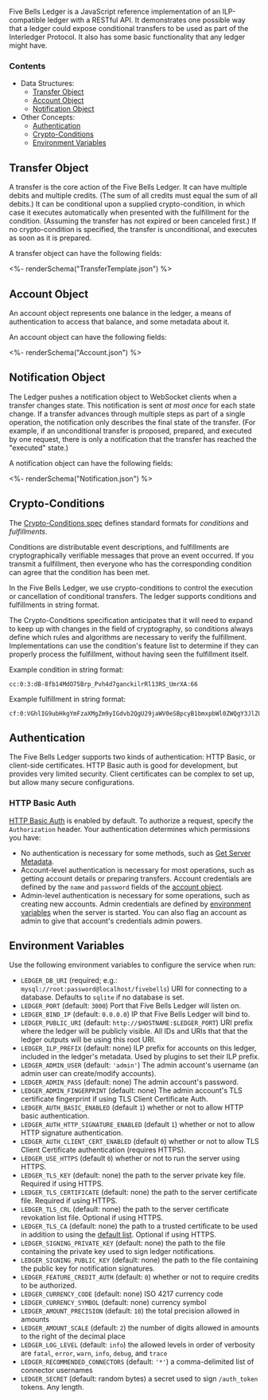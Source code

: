 <!-- this intro sourced from scripts/apidoc_intro.md.ejs: changes to the .md file directly will be lost! -->

Five Bells Ledger is a JavaScript reference implementation of an ILP-compatible ledger with a RESTful API. It demonstrates one possible way that a ledger could expose conditional transfers to be used as part of the Interledger Protocol. It also has some basic functionality that any ledger might have.

### Contents

* Data Structures:
    * [Transfer Object](#transfer_object)
    * [Account Object](#account_object)
    * [Notification Object](#notification_object)
* Other Concepts:
    * [Authentication](#authentication)
    * [Crypto-Conditions](#cryptoconditions)
    * [Environment Variables](#environment_variables)



## Transfer Object
<a id='transfer_object'></a>

A transfer is the core action of the Five Bells Ledger. It can have multiple debits and multiple credits. (The sum of all credits must equal the sum of all debits.) It can be conditional upon a supplied crypto-condition, in which case it executes automatically when presented with the fulfillment for the condition. (Assuming the transfer has not expired or been canceled first.) If no crypto-condition is specified, the transfer is unconditional, and executes as soon as it is prepared.

A transfer object can have the following fields:

<!-- This table sourced from the five-bells-shared TransferTemplate.json schema. -->
<%- renderSchema("TransferTemplate.json") %>


## Account Object
<a id='account_object'></a>

An account object represents one balance in the ledger, a means of authentication to access that balance, and some metadata about it.

An account object can have the following fields:

<!-- This table sourced from the five-bells-shared Account.json schema. -->
<%- renderSchema("Account.json") %>


## Notification Object
<a id='notification_object'></a>

The Ledger pushes a notification object to WebSocket clients when a transfer changes state. This notification is sent _at most once_ for each state change. If a transfer advances through multiple steps as part of a single operation, the notification only describes the final state of the transfer. (For example, if an unconditional transfer is proposed, prepared, and executed by one request, there is only a notification that the transfer has reached the "executed" state.)

A notification object can have the following fields:

<!-- This table sourced from the five-bells-shared Notification.json schema. -->
<%- renderSchema("Notification.json") %>


## Crypto-Conditions
<a id='cryptoconditions'></a>

The [Crypto-Conditions spec](https://github.com/interledger/rfcs/tree/master/0002-crypto-conditions) defines standard formats for _conditions_ and _fulfillments_.

Conditions are distributable event descriptions, and fulfillments are cryptographically verifiable messages that prove an event occurred. If you transmit a fulfillment, then everyone who has the corresponding condition can agree that the condition has been met.

In the Five Bells Ledger, we use crypto-conditions to control the execution or cancellation of conditional transfers. The ledger supports conditions and fulfillments in string format.

The Crypto-Conditions specification anticipates that it will need to expand to keep up with changes in the field of cryptography, so conditions always define which rules and algorithms are necessary to verify the fulfillment. Implementations can use the condition's feature list to determine if they can properly process the fulfillment, without having seen the fulfillment itself.

Example condition in string format:

    cc:0:3:dB-8fb14MdO75Brp_Pvh4d7ganckilrRl13RS_UmrXA:66

Example fulfillment in string format:

    cf:0:VGhlIG9ubHkgYmFzaXMgZm9yIGdvb2QgU29jaWV0eSBpcyB1bmxpbWl0ZWQgY3JlZGl0LuKAlE9zY2FyIFdpbGRl


## Authentication
<a id='authentication'></a>

The Five Bells Ledger supports two kinds of authentication: HTTP Basic, or client-side certificates. HTTP Basic auth is good for development, but provides very limited security. Client certificates can be complex to set up, but allow many secure configurations.

### HTTP Basic Auth

[HTTP Basic Auth](https://tools.ietf.org/html/rfc2617) is enabled by default. To authorize a request, specify the `Authorization` header. Your authentication determines which permissions you have:

* No authentication is necessary for some methods, such as [Get Server Metadata](#api-Metadata_Methods-GetMetadata).
* Account-level authentication is necessary for most operations, such as getting account details or preparing transfers. Account credentials are defined by the `name` and `password` fields of the [account object](#account_object).
* Admin-level authentication is necessary for some operations, such as creating new accounts. Admin credentials are defined by [environment variables](#environment_variables) when the server is started. You can also flag an account as admin to give that account's credentials admin powers.


## Environment Variables
<a id='environment_variables'></a>

Use the following environment variables to configure the service when run:

* `LEDGER_DB_URI` (required; e.g.: `mysql://root:password@localhost/fivebells`) URI for connecting to a database. Defaults to `sqlite` if no database is set.
* `LEDGER_PORT` (default: `3000`) Port that Five Bells Ledger will listen on.
* `LEDGER_BIND_IP` (default: `0.0.0.0`) IP that Five Bells Ledger will bind to.
* `LEDGER_PUBLIC_URI` (default: `http://$HOSTNAME:$LEDGER_PORT`) URI prefix where the ledger will be publicly visible. All IDs and URIs that that the ledger outputs will be using this root URI.
* `LEDGER_ILP_PREFIX` (default: none) ILP prefix for accounts on this ledger, included in the ledger's metadata. Used by plugins to set their ILP prefix.
* `LEDGER_ADMIN_USER` (default: `'admin'`) The admin account's username (an admin user can create/modify accounts).
* `LEDGER_ADMIN_PASS` (default: none) The admin account's password.
* `LEDGER_ADMIN_FINGERPRINT` (default: none) The admin account's TLS certificate fingerprint if using TLS Client Certificate Auth.
* `LEDGER_AUTH_BASIC_ENABLED` (default `1`) whether or not to allow HTTP basic authentication.
* `LEDGER_AUTH_HTTP_SIGNATURE_ENABLED` (default `1`) whether or not to allow HTTP signature authentication.
* `LEDGER_AUTH_CLIENT_CERT_ENABLED` (default `0`) whether or not to allow TLS Client Certificate authentication (requires HTTPS).
* `LEDGER_USE_HTTPS` (default `0`) whether or not to run the server using HTTPS.
* `LEDGER_TLS_KEY` (default: none) the path to the server private key file. Required if using HTTPS.
* `LEDGER_TLS_CERTIFICATE` (default: none) the path to the server certificate file. Required if using HTTPS.
* `LEDGER_TLS_CRL` (default: none) the path to the server certificate revokation list file. Optional if using HTTPS.
* `LEDGER_TLS_CA` (default: none) the path to a trusted certificate to be used in addition to using the [default list](https://github.com/nodejs/node/blob/v4.3.0/src/node_root_certs.h). Optional if using HTTPS.
* `LEDGER_SIGNING_PRIVATE_KEY` (default: none) the path to the file containing the private key used to sign ledger notifications.
* `LEDGER_SIGNING_PUBLIC_KEY` (default: none) the path to the file containing the public key for notification signatures.
* `LEDGER_FEATURE_CREDIT_AUTH` (default: `0`) whether or not to require credits to be authorized.
* `LEDGER_CURRENCY_CODE` (default: none) ISO 4217 currency code
* `LEDGER_CURRENCY_SYMBOL` (default: none) currency symbol
* `LEDGER_AMOUNT_PRECISION` (default: `10`) the total precision allowed in amounts
* `LEDGER_AMOUNT_SCALE` (default: `2`) the number of digits allowed in amounts to the right of the decimal place
* `LEDGER_LOG_LEVEL` (default: `info`) the allowed levels in order of verbosity are `fatal`, `error`, `warn`, `info`, `debug`, and `trace`
* `LEDGER_RECOMMENDED_CONNECTORS` (default: `'*'`) a comma-delimited list of connector usernames
* `LEDGER_SECRET` (default: random bytes) a secret used to sign `/auth_token` tokens. Any length.

